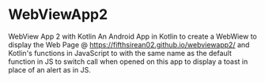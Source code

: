 # WebViewApp2
WebView App 2 with Kotlin
An Android App in Kotlin to create a WebWiew to display the Web Page @ https://fifthsirean02.github.io/webviewapp2/
and Kotlin's functions in JavaScript to with the same name as the default function in JS to switch call when opened
on this app to display a toast in place of an alert as in JS.
